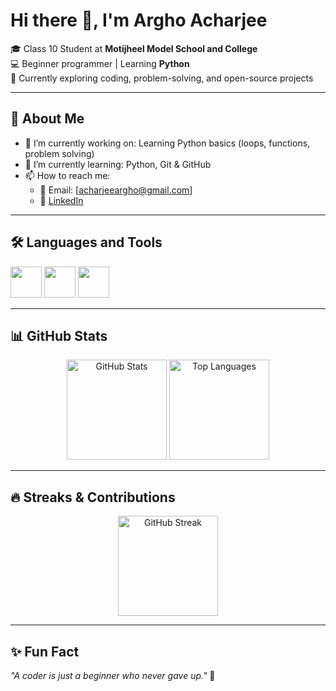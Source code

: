 # Hi there 👋, I'm Argho Acharjee  

🎓 Class 10 Student at **Motijheel Model School and College**  
💻 Beginner programmer | Learning **Python**  
🌱 Currently exploring coding, problem-solving, and open-source projects  

---

## 🚀 About Me  
- 🔭 I’m currently working on: Learning Python basics (loops, functions, problem solving)  
- 🌱 I’m currently learning: Python, Git & GitHub  
- 📫 How to reach me:  
  - 📧 Email: [acharjeeargho@gmail.com]  
  - 🔗 [LinkedIn](your-linkedin-profile-url)  

---

## 🛠️ Languages and Tools  
<p align="left">  
  <img src="https://cdn.jsdelivr.net/gh/devicons/devicon/icons/python/python-original.svg" width="50" height="50"/>  
  <img src="https://cdn.jsdelivr.net/gh/devicons/devicon/icons/git/git-original.svg" width="50" height="50"/>  
  <img src="https://cdn.jsdelivr.net/gh/devicons/devicon/icons/github/github-original.svg" width="50" height="50"/>  
</p>

---

## 📊 GitHub Stats  

<p align="center">
  <img src="https://github-readme-stats.vercel.app/api?username=argho-acharjee&show_icons=true&theme=tokyonight" alt="GitHub Stats" height="160"/>
  <img src="https://github-readme-stats.vercel.app/api/top-langs/?username=argho-acharjee&layout=compact&theme=tokyonight" alt="Top Languages" height="160"/>
</p>

---

## 🔥 Streaks & Contributions  

<p align="center">
  <img src="https://streak-stats.demolab.com/?user=argho-acharjee&theme=tokyonight" alt="GitHub Streak" height="160"/>
</p>

---

## ✨ Fun Fact  
_"A coder is just a beginner who never gave up."_ 🚀  
